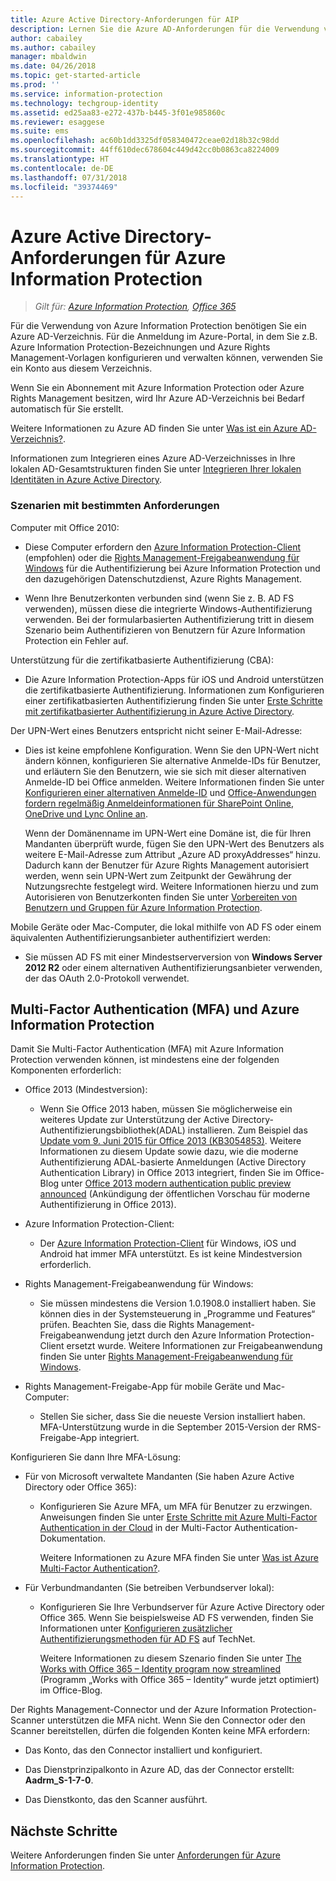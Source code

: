 ```yaml
---
title: Azure Active Directory-Anforderungen für AIP
description: Lernen Sie die Azure AD-Anforderungen für die Verwendung von Azure Information Protection kennen, damit Benutzer erfolgreich authentifiziert werden können.
author: cabailey
ms.author: cabailey
manager: mbaldwin
ms.date: 04/26/2018
ms.topic: get-started-article
ms.prod: ''
ms.service: information-protection
ms.technology: techgroup-identity
ms.assetid: ed25aa83-e272-437b-b445-3f01e985860c
ms.reviewer: esaggese
ms.suite: ems
ms.openlocfilehash: ac60b1dd3325df058340472ceae02d18b32c98dd
ms.sourcegitcommit: 44ff610dec678604c449d42cc0b0863ca8224009
ms.translationtype: HT
ms.contentlocale: de-DE
ms.lasthandoff: 07/31/2018
ms.locfileid: "39374469"
---
```

# <a name="azure-active-directory-requirements-for-azure-information-protection"></a>Azure Active Directory-Anforderungen für Azure Information Protection

>*Gilt für: [Azure Information Protection](https://azure.microsoft.com/pricing/details/information-protection), [Office 365](http://download.microsoft.com/download/E/C/F/ECF42E71-4EC0-48FF-AA00-577AC14D5B5C/Azure_Information_Protection_licensing_datasheet_EN-US.pdf)*

Für die Verwendung von Azure Information Protection benötigen Sie ein Azure AD-Verzeichnis. Für die Anmeldung im Azure-Portal, in dem Sie z.B. Azure Information Protection-Bezeichnungen und Azure Rights Management-Vorlagen konfigurieren und verwalten können, verwenden Sie ein Konto aus diesem Verzeichnis.

Wenn Sie ein Abonnement mit Azure Information Protection oder Azure Rights Management besitzen, wird Ihr Azure AD-Verzeichnis bei Bedarf automatisch für Sie erstellt.  

Weitere Informationen zu Azure AD finden Sie unter [Was ist ein Azure AD-Verzeichnis?](/active-directory/active-directory-whatis).

Informationen zum Integrieren eines Azure AD-Verzeichnisses in Ihre lokalen AD-Gesamtstrukturen finden Sie unter [Integrieren Ihrer lokalen Identitäten in Azure Active Directory](/active-directory/active-directory-aadconnect).

### <a name="scenarios-that-have-specific-requirements"></a>Szenarien mit bestimmten Anforderungen 

Computer mit Office 2010: 

- Diese Computer erfordern den [Azure Information Protection-Client](../rms-client/aip-client.md) (empfohlen) oder die [Rights Management-Freigabeanwendung für Windows](../rms-client/sharing-app-windows.md) für die Authentifizierung bei Azure Information Protection und den dazugehörigen Datenschutzdienst, Azure Rights Management.

- Wenn Ihre Benutzerkonten verbunden sind (wenn Sie z. B. AD FS verwenden), müssen diese die integrierte Windows-Authentifizierung verwenden. Bei der formularbasierten Authentifizierung tritt in diesem Szenario beim Authentifizieren von Benutzern für Azure Information Protection ein Fehler auf.

Unterstützung für die zertifikatbasierte Authentifizierung (CBA):

- Die Azure Information Protection-Apps für iOS und Android unterstützen die zertifikatbasierte Authentifizierung. Informationen zum Konfigurieren einer zertifikatbasierten Authentifizierung finden Sie unter [Erste Schritte mit zertifikatbasierter Authentifizierung in Azure Active Directory](/azure/active-directory/active-directory-certificate-based-authentication-get-started).

Der UPN-Wert eines Benutzers entspricht nicht seiner E-Mail-Adresse:

- Dies ist keine empfohlene Konfiguration. Wenn Sie den UPN-Wert nicht ändern können, konfigurieren Sie alternative Anmelde-IDs für Benutzer, und erläutern Sie den Benutzern, wie sie sich mit dieser alternativen Anmelde-ID bei Office anmelden. Weitere Informationen finden Sie unter [Konfigurieren einer alternativen Anmelde-ID](/windows-server/identity/ad-fs/operations/configuring-alternate-login-id) und [Office-Anwendungen fordern regelmäßig Anmeldeinformationen für SharePoint Online, OneDrive und Lync Online an](https://support.microsoft.com/help/2913639/office-applications-periodically-prompt-for-credentials-to-sharepoint-online,-onedrive,-and-lync-online).
    
    Wenn der Domänenname im UPN-Wert eine Domäne ist, die für Ihren Mandanten überprüft wurde, fügen Sie den UPN-Wert des Benutzers als weitere E-Mail-Adresse zum Attribut „Azure AD proxyAddresses“ hinzu. Dadurch kann der Benutzer für Azure Rights Management autorisiert werden, wenn sein UPN-Wert zum Zeitpunkt der Gewährung der Nutzungsrechte festgelegt wird. Weitere Informationen hierzu und zum Autorisieren von Benutzerkonten finden Sie unter [Vorbereiten von Benutzern und Gruppen für Azure Information Protection](../plan-design/prepare.md).

Mobile Geräte oder Mac-Computer, die lokal mithilfe von AD FS oder einem äquivalenten Authentifizierungsanbieter authentifiziert werden:

- Sie müssen AD FS mit einer Mindestserverversion von **Windows Server 2012 R2** oder einem alternativen Authentifizierungsanbieter verwenden, der das OAuth 2.0-Protokoll verwendet.

## <a name="multi-factor-authentication-mfa-and-azure-information-protection"></a>Multi-Factor Authentication (MFA) und Azure Information Protection
Damit Sie Multi-Factor Authentication (MFA) mit Azure Information Protection verwenden können, ist mindestens eine der folgenden Komponenten erforderlich:

-   Office 2013 (Mindestversion):

    -   Wenn Sie Office 2013 haben, müssen Sie möglicherweise ein weiteres Update zur Unterstützung der Active Directory-Authentifizierungsbibliothek(ADAL) installieren. Zum Beispiel das [Update vom 9. Juni 2015 für Office 2013 (KB3054853)](https://support.microsoft.com/kb/3054853). Weitere Informationen zu diesem Update sowie dazu, wie die moderne Authentifizierung ADAL-basierte Anmeldungen (Active Directory Authentication Library) in Office 2013 integriert, finden Sie im Office-Blog unter [Office 2013 modern authentication public preview announced](https://blogs.office.com/2015/03/23/office-2013-modern-authentication-public-preview-announced/) (Ankündigung der öffentlichen Vorschau für moderne Authentifizierung in Office 2013).

- Azure Information Protection-Client:

    - Der [Azure Information Protection-Client](../rms-client/aip-client.md) für Windows, iOS und Android hat immer MFA unterstützt. Es ist keine Mindestversion erforderlich. 

-   Rights Management-Freigabeanwendung für Windows:

    - Sie müssen mindestens die Version 1.0.1908.0 installiert haben. Sie können dies in der Systemsteuerung in „Programme und Features“ prüfen. Beachten Sie, dass die Rights Management-Freigabeanwendung jetzt durch den Azure Information Protection-Client ersetzt wurde. Weitere Informationen zur Freigabeanwendung finden Sie unter [Rights Management-Freigabeanwendung für Windows](../rms-client/sharing-app-windows.md).

-   Rights Management-Freigabe-App für mobile Geräte und Mac-Computer:

    -   Stellen Sie sicher, dass Sie die neueste Version installiert haben. MFA-Unterstützung wurde in die September 2015-Version der RMS-Freigabe-App integriert.

Konfigurieren Sie dann Ihre MFA-Lösung:

-   Für von Microsoft verwaltete Mandanten (Sie haben Azure Active Directory oder Office 365):

    - Konfigurieren Sie Azure MFA, um MFA für Benutzer zu erzwingen. Anweisungen finden Sie unter [Erste Schritte mit Azure Multi-Factor Authentication in der Cloud](/multi-factor-authentication/multi-factor-authentication-get-started-cloud) in der Multi-Factor Authentication-Dokumentation.

        Weitere Informationen zu Azure MFA finden Sie unter [Was ist Azure Multi-Factor Authentication?](/multi-factor-authentication/multi-factor-authentication).

- Für Verbundmandanten (Sie betreiben Verbundserver lokal):

    - Konfigurieren Sie Ihre Verbundserver für Azure Active Directory oder Office 365. Wenn Sie beispielsweise AD FS verwenden, finden Sie Informationen unter [Konfigurieren zusätzlicher Authentifizierungsmethoden für AD FS](https://technet.microsoft.com/library/dn758113.aspx) auf TechNet.

        Weitere Informationen zu diesem Szenario finden Sie unter [The Works with Office 365 – Identity program now streamlined](https://blogs.office.com/2014/01/30/the-works-with-office-365-identity-program-now-streamlined/) (Programm „Works with Office 365 – Identity“ wurde jetzt optimiert) im Office-Blog.

Der Rights Management-Connector und der Azure Information Protection-Scanner unterstützen die MFA nicht. Wenn Sie den Connector oder den Scanner bereitstellen, dürfen die folgenden Konten keine MFA erfordern:

- Das Konto, das den Connector installiert und konfiguriert.

- Das Dienstprinzipalkonto in Azure AD, das der Connector erstellt: **Aadrm_S-1-7-0**.
 
- Das Dienstkonto, das den Scanner ausführt.

## <a name="next-steps"></a>Nächste Schritte
Weitere Anforderungen finden Sie unter [Anforderungen für Azure Information Protection](requirements-azure-rms.md).

